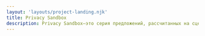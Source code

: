 ```yaml
---
layout: 'layouts/project-landing.njk'
title: Privacy Sandbox
description: Privacy Sandbox—это серия предложений, рассчитанных на сценарии межсайтового взаимодействия без использования сторонних файлов cookie и других механизмов отслеживания.
---
```

